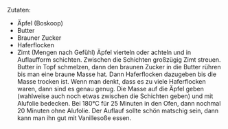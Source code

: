 Zutaten:
- Äpfel (Boskoop)
- Butter
- Brauner Zucker
- Haferflocken
- Zimt
(Mengen nach Gefühl)
Äpfel vierteln oder achteln und in Auflaufform schichten. Zwischen die Schichten großzügig Zimt streuen. Butter in Topf schmelzen, dann den braunen Zucker in die Butter rühren bis man eine braune Masse hat. Dann Haferflocken dazugeben bis die Masse trocken ist. Wenn man denkt, dass es zu viele Haferflocken waren, dann sind es genau genug. Die Masse auf die Äpfel geben (wahlweise auch noch etwas zwischen die Schichten geben) und mit Alufolie bedecken. Bei 180°C für 25 Minuten in den Ofen, dann nochmal 20 Minuten ohne Alufolie. Der Auflauf sollte schön matschig sein, dann kann man ihn gut mit Vanillesoße essen.